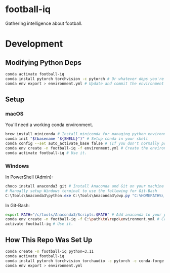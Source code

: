 # football-iq

Gathering intelligence about football.

# Development

## Modifying Python Deps

```sh
conda activate football-iq
conda install pytorch torchvision -c pytorch # Or whatever deps you're adding.
conda env export > environment.yml # Update and commit the environment file.
```

## Setup

### macOS

You'll need a working conda environment.

```sh
brew install miniconda # Install miniconda for managing python environments
conda init "$(basename "${SHELL}")" # Setup conda in your shell
conda config --set auto_activate_base false # (If you don't normally program in python), disable it from autoloading.
conda env create -n football-iq -f environment.yml # Create the environment.
conda activate football-iq # Use it.
```

### Windows

In PowerShell (Admin):

```powershell
choco install anaconda3 git # Install Anaconda and Git on your machine
# Manually setup Windows terminal to use the following for Git-Bash
C:\Tools\Anaconda3\python.exe C:\Tools\Anaconda3\cwp.py "C:%HOMEPATH%\.conda\envs\football-iq" "C:\Program Files\Git\bin\bash.exe" --login -i --

```

In Git-Bash:

```sh
export PATH="/c/tools/Anaconda3/Scripts:$PATH" # Add anaconda to your path for this session.
conda env create -n football-iq -f C:\path\to\repo\environment.yml # Create the environment.
activate football-iq # Use it.
```

## How This Repo Was Set Up

```sh
conda create -n football-iq python=3.11
conda activate football-iq
conda install pytorch torchvision torchaudio -c pytorch -c conda-forge
conda env export > environment.yml
```
